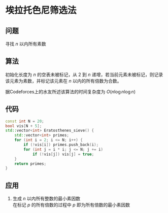 # 埃拉托色尼筛选法

## 问题
寻找 $n$ 以内所有素数


## 算法
初始化长度为 $n$ 的空表未被标记，从 $2$ 到 $n$ 递增，若当前元素未被标记，则记录该元素为素数，并标记该元素在 $n$ 以内的所有倍数为合数。

据Codeforces上的水友所述该算法的时间复杂度为 $O(n\log n \log n)$


## 代码
```cpp
const int N = 20;
bool vis[N + 5];
std::vector<int> Eratosthenes_sieve() {
    std::vector<int> primes;
    for (int i = 2; i <= N; i++) {
        if (!vis[i]) primes.push_back(i);
        for (int j = i * i; j <= N; j += i)
            if (!vis[j]) vis[j] = true;
    }
    return primes;
}
```


## 应用
1. 生成 $n$ 以内所有整数的最小素因数  
在标记 $p$ 的所有倍数的过程中 $p$ 即为所有倍数的最小素因数
